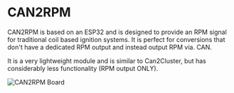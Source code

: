 # CAN2RPM
CAN2RPM is based on an ESP32 and is designed to provide an RPM signal for traditional coil based ignition systems.  It is perfect for conversions that don't have a dedicated RPM output and instead output RPM via. CAN.

It is a very lightweight module and is similar to Can2Cluster, but has considerably less functionality (RPM output ONLY).

![CAN2RPM Board](/main/Images/BoardOverview.png)
